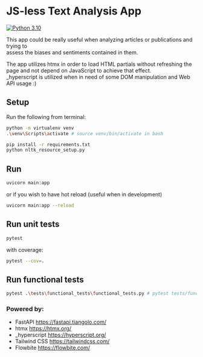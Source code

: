 # JS-less Text Analysis App

[![Python 3.10](https://img.shields.io/badge/python-3.10-blue.svg)](https://www.python.org/downloads/release/python-3100/)

This app could be really useful when analyzing articles or publications and trying to \
assess the biases and sentiments contained in them.

The app utilizes htmx in order to load HTML partials without refreshing the page
and not depend on JavaScript to achieve that effect. \
\_hyperscript is utilized when in need of some DOM manipulation and Web API usage :)

## Setup

Run the following from terminal:

```bash
python -m virtualenv venv
.\venv\Scripts\activate # source venv/bin/activate in bash

pip install -r requirements.txt
python nltk_resource_setup.py
```

## Run

```bash
uvicorn main:app
```

or if you wish to have hot reload (useful when in development)

```bash
uvicorn main:app --reload
```

## Run unit tests

```bash
pytest
```

with coverage:

```bash
pytest --cov=.
```

## Run functional tests

```bash
pytest .\tests\functional_tests\functional_tests.py # pytest tests/functional_tests/* in bash
```

### Powered by:

- FastAPI https://fastapi.tiangolo.com/
- htmx https://htmx.org/
- \_hyperscript https://hyperscript.org/
- Tailwind CSS https://tailwindcss.com/
- Flowbite https://flowbite.com/
